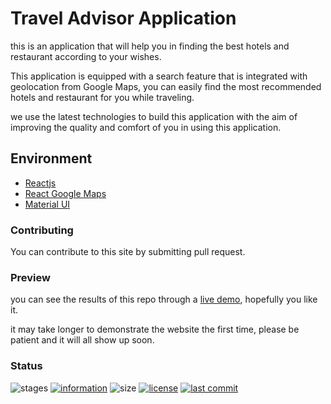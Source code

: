 # Travel Advisor Application

this is an application that will help you in finding the best hotels and restaurant according to your wishes.

This application is equipped with a search feature that is integrated with geolocation from Google Maps, you can easily find the most recommended hotels and restaurant for you while traveling.

we use the latest technologies to build this application with the aim of improving the quality and comfort of you in using this application.

## Environment

- [Reactjs](https://reactjs.org/)
- [React Google Maps](https://developers.google.com/maps/documentation/javascript/react-map)
- [Material UI](https://mui.com/)

### Contributing

You can contribute to this site by submitting pull request.

### Preview

you can see the results of this repo through a [live demo](https://github.com/novaardiansyah/travel-advisor-app),
hopefully you like it.

it may take longer to demonstrate the website the first time, please be patient and it will all show up soon.

### Status

![stages](https://img.shields.io/badge/stages-development-informational)
[![information](https://img.shields.io/badge/information-references-informational)](https://github.com/novaardiansyah/travel-advisor-app/blob/main/references.json)
![size](https://img.shields.io/github/repo-size/novaardiansyah/travel-advisor-app?label=size&color=informational)
[![license](https://img.shields.io/badge/license-MIT-blue.svg)](https://github.com/novaardiansyah/travel-advisor-app/blob/main/LICENSE)
[![last commit](https://img.shields.io/github/last-commit/novaardiansyah/travel-advisor-app?label=last%20commit&color=informational)](https://github.com/novaardiansyah/travel-advisor-app/commits/main)
